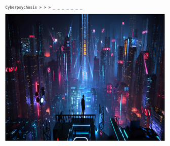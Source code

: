     Cyberpsychosis > > > _ _ _ _ _ _ _         
<div align='center'>
  <img height=400 width=1000 src='https://github.com/billxbf/billxbf/blob/main/arasaka_bkgd.jpg?raw=true' />
</div>
